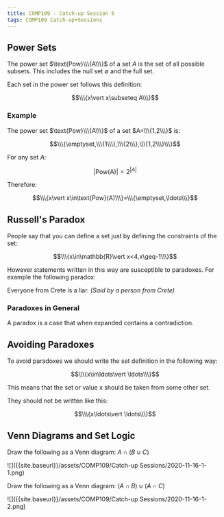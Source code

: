 ```yaml
---
title: COMP109 - Catch-up Session 6
tags: COMP109 Catch-up+Sessions
---
```

## Power Sets
The power set $\text{Pow}\\\{A\\\}$ of a set $A$ is the set of all possible subsets. This includes the null set $\emptyset$ and the full set.

Each set in the power set follows this definition:

$$\\\{x\vert x\subseteq A\\\}$$

### Example
The power set $\text{Pow}\\\{A\\\}$ of a set $A=\\\{1,2\\\}$ is:

$$\\\{\emptyset,\\\{1\\\},\\\{2\\\},\\\{1,2\\\}\\\}$$

For any set $A$:

$$\vert \text{Pow(A)}\vert =2^{\vert A\vert }$$

Therefore: 

$$\\\{x\vert x\in\text{Pow}(A)\\\}=\\\{\emptyset,\ldots\\\}$$

## Russell's Paradox
People say that you can define a set just by defining the constraints of the set:

$$\\\{x\in\mathbb{R}\vert x<4,x\geq-1\\\}$$

However statements written in this way are susceptible to paradoxes. For example the following paradox:

Everyone from Crete is a liar. <cite>(Said by a person from Crete)</cite>

### Paradoxes in General
A paradox is a case that when expanded contains a contradiction.

## Avoiding Paradoxes
To avoid paradoxes we should write the set definition in the following way:

$$\\\{x\in\ldots\vert \ldots\\\}$$

This means that the set or value x should be taken from some other set.

They should not be written like this:

$$\\\{x\ldots\vert \ldots\\\}$$

## Venn Diagrams and Set Logic

Draw the following as a Venn diagram: $A\cap (B\cup C)$

![]({{site.baseurl}}/assets/COMP109/Catch-up Sessions/2020-11-16-1-1.png)

Draw the following as a Venn diagram: $(A\cap B)\cup(A\cap C)$

![]({{site.baseurl}}/assets/COMP109/Catch-up Sessions/2020-11-16-1-2.png)
